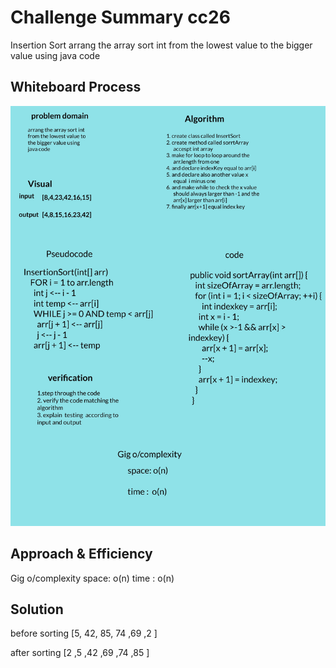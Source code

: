 # Challenge Summary cc26 
<!-- Description of the challenge -->

Insertion Sort 
arrang the array sort int from the lowest value to the bigger value using java code  


## Whiteboard Process
<!-- Embedded whiteboard image -->
![Insert-sort](insertSort/Insert-sort.jpg)

## Approach & Efficiency
<!-- What approach did you take? Why? What is the Big O space/time for this approach? -->
Gig o/complexity
space: o(n)
time :  o(n)

## Solution
<!-- Show how to run your code, and examples of it in action -->

before sorting
[5, 42, 85, 74 ,69 ,2 ]

after sorting
[2 ,5 ,42 ,69 ,74 ,85 ]

